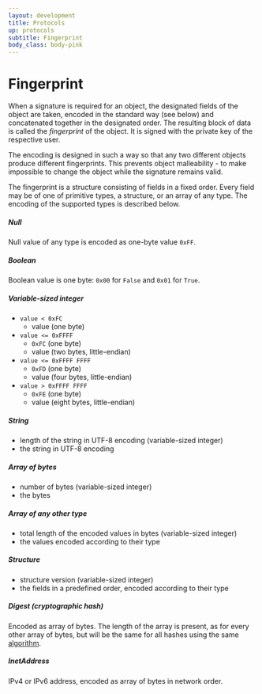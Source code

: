 ```yaml
---
layout: development
title: Protocols
up: protocols
subtitle: Fingerprint
body_class: body-pink
---
```


# Fingerprint

When a signature is required for an object, the designated fields of the
object are taken, encoded in the standard way (see below) and
concatenated together in the designated order. The resulting block of
data is called the *fingerprint* of the object. It is signed with the
private key of the respective user.

The encoding is designed in such a way so that any two different objects
produce different fingerprints. This prevents object malleability - to
make impossible to change the object while the signature remains valid.

The fingerprint is a structure consisting of fields in a fixed order.
Every field may be of one of primitive types, a structure, or an array
of any type. The encoding of the supported types is described below.

##### Null

Null value of any type is encoded as one-byte value `0xFF`.

##### Boolean

Boolean value is one byte: `0x00` for `False` and `0x01` for `True`.

##### Variable-sized integer

* `value < 0xFC`
  * value (one byte)
* `value <= 0xFFFF`
  * `0xFC` (one byte)
  * value (two bytes, little-endian)
* `value <= 0xFFFF FFFF`
  * `0xFD` (one byte)
  * value (four bytes, little-endian)
* `value > 0xFFFF FFFF`
  * `0xFE` (one byte)
  * value (eight bytes, little-endian)

##### String

* length of the string in UTF-8 encoding (variable-sized integer)
* the string in UTF-8 encoding

##### Array of bytes

* number of bytes (variable-sized integer)
* the bytes

##### Array of any other type

* total length of the encoded values in bytes (variable-sized integer)
* the values encoded according to their type

##### Structure

* structure version (variable-sized integer)
* the fields in a predefined order, encoded according to their type

##### Digest (cryptographic hash)

Encoded as array of bytes. The length of the array is present, as for
every other array of bytes, but will be the same for all hashes using
the same [algorithm][1].

##### InetAddress

IPv4 or IPv6 address, encoded as array of bytes in network order.

[1]: /development/protocols/cryptography.html
